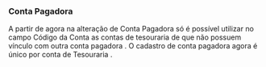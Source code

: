 ### **Conta Pagadora**

A partir de agora na alteração de Conta Pagadora só é possível  utilizar no campo Código da Conta as  contas de tesouraria  de que não possuem vínculo com outra conta  pagadora . O cadastro de conta pagadora agora é único por conta de Tesouraria . 



